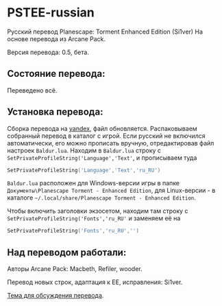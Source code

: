 PSTEE-russian
=============

Русский перевод Planescape: Torment Enhanced Edition (Si1ver)
На основе перевода из Arcane Pack.

Версия перевода: 0.5, бета.

Состояние перевода:
-------------------
Переведено всё.

Установка перевода:
-------------------
Сборка перевода на [yandex](https://yadi.sk/d/gbht6Qxg3H2fXT), файл обновляется.
Распаковываем собранный перевод в каталог с игрой.
Если русский не включился автоматически, его можно прописать вручную, отредактировав файл настроек `Baldur.lua`.
Находим в `Baldur.lua` строку с `SetPrivateProfileString('Language','Text'`, и прописываем туда

```lua
SetPrivateProfileString('Language','Text','ru_RU')
```

`Baldur.lua` расположен для Windows-версии игры в папке `Документы\Planescape Torment - Enhanced Edition`, для Linux-версии - в каталоге `~/.local/share/Planescape Torment - Enhanced Edition`.

Чтобы включить заголовки экзосетом, находим там строку с `SetPrivateProfileString('Fonts','ru_RU'` и заменяем её на

```lua
SetPrivateProfileString('Fonts','ru_RU','')
```

Над переводом работали:
-----------------------
Авторы Arcane Pack: Macbeth, Refiler, wooder.

Перевод новых строк, адаптация к EE, исправления: Si1ver.

[Тема для обсуждения перевода](http://www.arcanecoast.ru/forum/viewtopic.php?f=8&t=1045).
